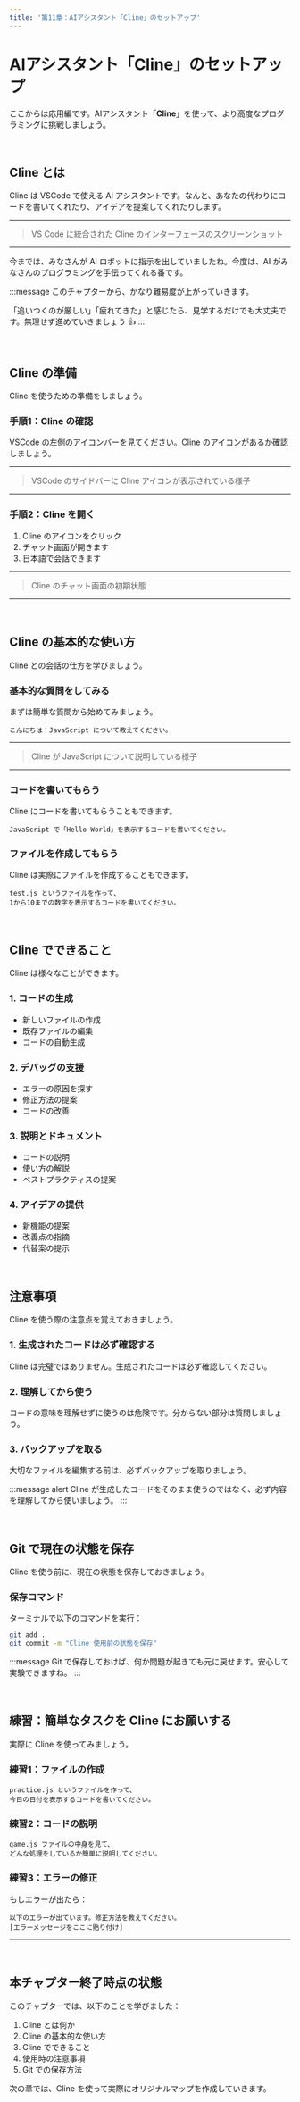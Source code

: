 ```yaml
---
title: '第11章：AIアシスタント「Cline」のセットアップ'
---
```


# AIアシスタント「Cline」のセットアップ

ここからは応用編です。AIアシスタント「**Cline**」を使って、より高度なプログラミングに挑戦しましょう。

<br/>

## Cline とは

Cline は VSCode で使える AI アシスタントです。なんと、あなたの代わりにコードを書いてくれたり、アイデアを提案してくれたりします。

---

> VS Code に統合された Cline のインターフェースのスクリーンショット

---

今までは、みなさんが AI ロボットに指示を出していましたね。今度は、AI がみなさんのプログラミングを手伝ってくれる番です。

:::message
このチャプターから、かなり難易度が上がっていきます。

「追いつくのが厳しい」「疲れてきた」と感じたら、見学するだけでも大丈夫です。無理せず進めていきましょう 👍
:::

<br/>

## Cline の準備

Cline を使うための準備をしましょう。

### 手順1：Cline の確認

VSCode の左側のアイコンバーを見てください。Cline のアイコンがあるか確認しましょう。

---

> VSCode のサイドバーに Cline アイコンが表示されている様子

---

### 手順2：Cline を開く

1. Cline のアイコンをクリック
2. チャット画面が開きます
3. 日本語で会話できます

---

> Cline のチャット画面の初期状態

---

<br/>

## Cline の基本的な使い方

Cline との会話の仕方を学びましょう。

### 基本的な質問をしてみる

まずは簡単な質問から始めてみましょう。

```
こんにちは！JavaScript について教えてください。
```

---

> Cline が JavaScript について説明している様子

---

### コードを書いてもらう

Cline にコードを書いてもらうこともできます。

```
JavaScript で「Hello World」を表示するコードを書いてください。
```

### ファイルを作成してもらう

Cline は実際にファイルを作成することもできます。

```
test.js というファイルを作って、
1から10までの数字を表示するコードを書いてください。
```

<br/>

## Cline でできること

Cline は様々なことができます。

### 1. コードの生成

- 新しいファイルの作成
- 既存ファイルの編集
- コードの自動生成

### 2. デバッグの支援

- エラーの原因を探す
- 修正方法の提案
- コードの改善

### 3. 説明とドキュメント

- コードの説明
- 使い方の解説
- ベストプラクティスの提案

### 4. アイデアの提供

- 新機能の提案
- 改善点の指摘
- 代替案の提示

<br/>

## 注意事項

Cline を使う際の注意点を覚えておきましょう。

### 1. 生成されたコードは必ず確認する

Cline は完璧ではありません。生成されたコードは必ず確認してください。

### 2. 理解してから使う

コードの意味を理解せずに使うのは危険です。分からない部分は質問しましょう。

### 3. バックアップを取る

大切なファイルを編集する前は、必ずバックアップを取りましょう。

:::message alert
Cline が生成したコードをそのまま使うのではなく、必ず内容を理解してから使いましょう。
:::

<br/>

## Git で現在の状態を保存

Cline を使う前に、現在の状態を保存しておきましょう。

### 保存コマンド

ターミナルで以下のコマンドを実行：

```bash
git add .
git commit -m "Cline 使用前の状態を保存"
```

:::message
Git で保存しておけば、何か問題が起きても元に戻せます。安心して実験できますね。
:::

<br/>

## 練習：簡単なタスクを Cline にお願いする

実際に Cline を使ってみましょう。

### 練習1：ファイルの作成

```
practice.js というファイルを作って、
今日の日付を表示するコードを書いてください。
```

### 練習2：コードの説明

```
game.js ファイルの中身を見て、
どんな処理をしているか簡単に説明してください。
```

### 練習3：エラーの修正

もしエラーが出たら：

```
以下のエラーが出ています。修正方法を教えてください。
[エラーメッセージをここに貼り付け]
```

---

<br/>

## 本チャプター終了時点の状態

このチャプターでは、以下のことを学びました：

1. Cline とは何か
2. Cline の基本的な使い方
3. Cline でできること
4. 使用時の注意事項
5. Git での保存方法

次の章では、Cline を使って実際にオリジナルマップを作成していきます。
